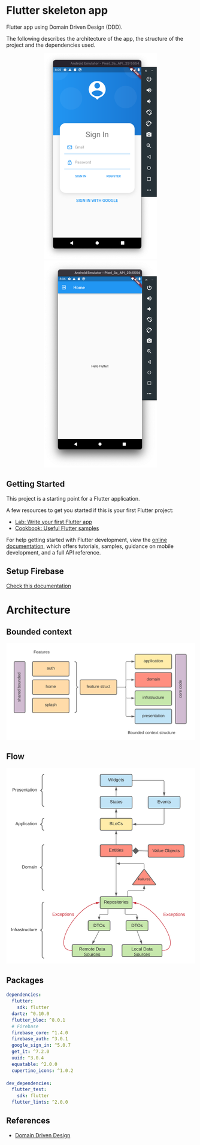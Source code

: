 # Flutter skeleton app

Flutter app using Domain Driven Design (DDD).

The following describes the architecture of the app, the structure of the project and the dependencies used.

<p align="center">
  <img src="https://github.com/santimattius/flutter-skeleton-app/blob/feature_login/doc/skeleton_login.png" width="300"/>
  <img src="https://github.com/santimattius/flutter-skeleton-app/blob/feature_login/doc/skeleton_home.png" width="300"/>
</p>

## Getting Started

This project is a starting point for a Flutter application.

A few resources to get you started if this is your first Flutter project:

- [Lab: Write your first Flutter app](https://docs.flutter.dev/get-started/codelab)
- [Cookbook: Useful Flutter samples](https://docs.flutter.dev/cookbook)

For help getting started with Flutter development, view the
[online documentation](https://docs.flutter.dev/), which offers tutorials,
samples, guidance on mobile development, and a full API reference.

## Setup Firebase

[Check this documentation](https://firebase.google.com/)

# Architecture 
## Bounded context
<p align="left">
  <img width="700" src="https://github.com/santimattius/flutter-skeleton-app/blob/feature_login/doc/architecture_structure.png?raw=true" alt="Project packages"/>
</p>

## Flow
<p align="left">
  <img width="600" src="https://github.com/santimattius/flutter-skeleton-app/blob/feature_login/doc/architecture_layers.png?raw=true" alt="Project packages"/>
</p>

## Packages
```yaml
dependencies:
  flutter:
    sdk: flutter
  dartz: ^0.10.0
  flutter_bloc: ^8.0.1
  # Firebase
  firebase_core: ^1.4.0
  firebase_auth: ^3.0.1
  google_sign_in: ^5.0.7
  get_it: ^7.2.0
  uuid: ^3.0.4
  equatable: ^2.0.0
  cupertino_icons: ^1.0.2

dev_dependencies:
  flutter_test:
    sdk: flutter
  flutter_lints: ^2.0.0

```
## References

- [Domain Driven Design](https://martinfowler.com/bliki/DomainDrivenDesign.html)
